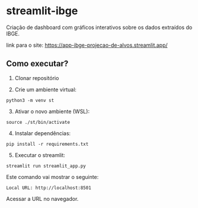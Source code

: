 # streamlit-ibge
Criação de dashboard com gráficos interativos sobre os dados extraídos do IBGE.

link para o site: https://app-ibge-projecao-de-alvos.streamlit.app/

## Como executar?

1. Clonar repositório

2. Crie um ambiente virtual:
```
python3 -m venv st
```

3. Ativar o novo ambiente (WSL):
```
source ./st/bin/activate
```

4. Instalar dependências:
```
pip install -r requirements.txt
```

5. Executar o streamlit:
```
streamlit run streamlit_app.py
```
Este comando vai mostrar o seguinte:
```
Local URL: http://localhost:8501
```
Acessar a URL no navegador.
